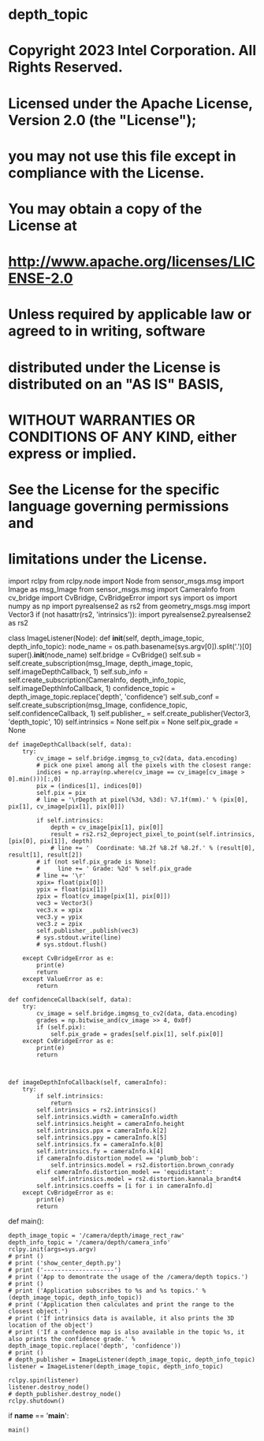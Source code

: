 # depth_topic
# Copyright 2023 Intel Corporation. All Rights Reserved.
#
# Licensed under the Apache License, Version 2.0 (the "License");
# you may not use this file except in compliance with the License.
# You may obtain a copy of the License at
#
#     http://www.apache.org/licenses/LICENSE-2.0
#
# Unless required by applicable law or agreed to in writing, software
# distributed under the License is distributed on an "AS IS" BASIS,
# WITHOUT WARRANTIES OR CONDITIONS OF ANY KIND, either express or implied.
# See the License for the specific language governing permissions and
# limitations under the License.

import rclpy
from rclpy.node import Node
from sensor_msgs.msg import Image as msg_Image
from sensor_msgs.msg import CameraInfo
from cv_bridge import CvBridge, CvBridgeError
import sys
import os
import numpy as np
import pyrealsense2 as rs2
from geometry_msgs.msg import Vector3
if (not hasattr(rs2, 'intrinsics')):
    import pyrealsense2.pyrealsense2 as rs2

class ImageListener(Node):
    def __init__(self, depth_image_topic, depth_info_topic):
        node_name = os.path.basename(sys.argv[0]).split('.')[0]
        super().__init__(node_name)
        self.bridge = CvBridge()
        self.sub = self.create_subscription(msg_Image, depth_image_topic, self.imageDepthCallback, 1)
        self.sub_info = self.create_subscription(CameraInfo, depth_info_topic, self.imageDepthInfoCallback, 1)
        confidence_topic = depth_image_topic.replace('depth', 'confidence')
        self.sub_conf = self.create_subscription(msg_Image, confidence_topic, self.confidenceCallback, 1)
        self.publisher_ = self.create_publisher(Vector3, 'depth_topic', 10)
        self.intrinsics = None
        self.pix = None
        self.pix_grade = None

    def imageDepthCallback(self, data):
        try:
            cv_image = self.bridge.imgmsg_to_cv2(data, data.encoding)
            # pick one pixel among all the pixels with the closest range:
            indices = np.array(np.where(cv_image == cv_image[cv_image > 0].min()))[:,0]
            pix = (indices[1], indices[0])
            self.pix = pix
            # line = '\rDepth at pixel(%3d, %3d): %7.1f(mm).' % (pix[0], pix[1], cv_image[pix[1], pix[0]])

            if self.intrinsics:
                depth = cv_image[pix[1], pix[0]]
                result = rs2.rs2_deproject_pixel_to_point(self.intrinsics, [pix[0], pix[1]], depth)
                # line += '  Coordinate: %8.2f %8.2f %8.2f.' % (result[0], result[1], result[2])
            # if (not self.pix_grade is None):
            #     line += ' Grade: %2d' % self.pix_grade
            # line += '\r'
            xpix= float(pix[0])
            ypix = float(pix[1])
            zpix = float(cv_image[pix[1], pix[0]])
            vec3 = Vector3()
            vec3.x = xpix
            vec3.y = ypix
            vec3.z = zpix
            self.publisher_.publish(vec3) 
            # sys.stdout.write(line)
            # sys.stdout.flush()

        except CvBridgeError as e:
            print(e)
            return
        except ValueError as e:
            return

    def confidenceCallback(self, data):
        try:
            cv_image = self.bridge.imgmsg_to_cv2(data, data.encoding)
            grades = np.bitwise_and(cv_image >> 4, 0x0f)
            if (self.pix):
                self.pix_grade = grades[self.pix[1], self.pix[0]]
        except CvBridgeError as e:
            print(e)
            return



    def imageDepthInfoCallback(self, cameraInfo):
        try:
            if self.intrinsics:
                return
            self.intrinsics = rs2.intrinsics()
            self.intrinsics.width = cameraInfo.width
            self.intrinsics.height = cameraInfo.height
            self.intrinsics.ppx = cameraInfo.k[2]
            self.intrinsics.ppy = cameraInfo.k[5]
            self.intrinsics.fx = cameraInfo.k[0]
            self.intrinsics.fy = cameraInfo.k[4]
            if cameraInfo.distortion_model == 'plumb_bob':
                self.intrinsics.model = rs2.distortion.brown_conrady
            elif cameraInfo.distortion_model == 'equidistant':
                self.intrinsics.model = rs2.distortion.kannala_brandt4
            self.intrinsics.coeffs = [i for i in cameraInfo.d]
        except CvBridgeError as e:
            print(e)
            return

def main():

    depth_image_topic = '/camera/depth/image_rect_raw'
    depth_info_topic = '/camera/depth/camera_info'
    rclpy.init(args=sys.argv)
    # print ()
    # print ('show_center_depth.py')
    # print ('--------------------')
    # print ('App to demontrate the usage of the /camera/depth topics.')
    # print ()
    # print ('Application subscribes to %s and %s topics.' % (depth_image_topic, depth_info_topic))
    # print ('Application then calculates and print the range to the closest object.')
    # print ('If intrinsics data is available, it also prints the 3D location of the object')
    # print ('If a confedence map is also available in the topic %s, it also prints the confidence grade.' % depth_image_topic.replace('depth', 'confidence'))
    # print ()
    # depth_publisher = ImageListener(depth_image_topic, depth_info_topic)
    listener = ImageListener(depth_image_topic, depth_info_topic)
    
    rclpy.spin(listener)
    listener.destroy_node()
    # depth_publisher.destroy_node()
    rclpy.shutdown()    

if __name__ == '__main__':
    
    main()
